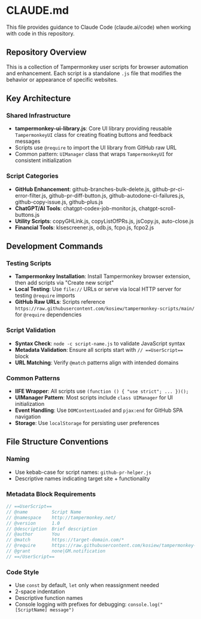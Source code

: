 # CLAUDE.md

This file provides guidance to Claude Code (claude.ai/code) when working with code in this repository.

## Repository Overview

This is a collection of Tampermonkey user scripts for browser automation and enhancement. Each script is a standalone `.js` file that modifies the behavior or appearance of specific websites.

## Key Architecture

### Shared Infrastructure
- **tampermonkey-ui-library.js**: Core UI library providing reusable `TampermonkeyUI` class for creating floating buttons and feedback messages
- Scripts use `@require` to import the UI library from GitHub raw URL
- Common pattern: `UIManager` class that wraps `TampermonkeyUI` for consistent initialization

### Script Categories
- **GitHub Enhancement**: github-branches-bulk-delete.js, github-pr-ci-error-filter.js, github-pr-diff-button.js, github-autodone-ci-failures.js, github-copy-issue.js, github-plus.js
- **ChatGPT/AI Tools**: chatgpt-codex-job-monitor.js, chatgpt-scroll-buttons.js
- **Utility Scripts**: copyGHLink.js, copyListOfPRs.js, jsCopy.js, auto-close.js
- **Financial Tools**: klsescreener.js, odb.js, fcpo.js, fcpo2.js

## Development Commands

### Testing Scripts
- **Tampermonkey Installation**: Install Tampermonkey browser extension, then add scripts via "Create new script"
- **Local Testing**: Use `file://` URLs or serve via local HTTP server for testing `@require` imports
- **GitHub Raw URLs**: Scripts reference `https://raw.githubusercontent.com/kosiew/tampermonkey-scripts/main/` for `@require` dependencies

### Script Validation
- **Syntax Check**: `node -c script-name.js` to validate JavaScript syntax
- **Metadata Validation**: Ensure all scripts start with `// ==UserScript==` block
- **URL Matching**: Verify `@match` patterns align with intended domains

### Common Patterns
- **IIFE Wrapper**: All scripts use `(function () { "use strict"; ... })();`
- **UIManager Pattern**: Most scripts include `class UIManager` for UI initialization
- **Event Handling**: Use `DOMContentLoaded` and `pjax:end` for GitHub SPA navigation
- **Storage**: Use `localStorage` for persisting user preferences

## File Structure Conventions

### Naming
- Use kebab-case for script names: `github-pr-helper.js`
- Descriptive names indicating target site + functionality

### Metadata Block Requirements
```javascript
// ==UserScript==
// @name         Script Name
// @namespace    http://tampermonkey.net/
// @version      1.0
// @description  Brief description
// @author       You
// @match        https://target-domain.com/*
// @require      https://raw.githubusercontent.com/kosiew/tampermonkey-scripts/main/tampermonkey-ui-library.js
// @grant        none|GM.notification
// ==/UserScript==
```

### Code Style
- Use `const` by default, `let` only when reassignment needed
- 2-space indentation
- Descriptive function names
- Console logging with prefixes for debugging: `console.log("[ScriptName] message")`